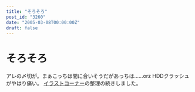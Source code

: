 ```yaml
---
title: "そろそろ"
post_id: "3260"
date: "2005-03-08T00:00:00Z"
draft: false
---
```


# そろそろ

アレの〆切が。まぁこっちは間に合いそうだがあっちは……orz HDDクラッシュがやはり痛い。 [イラストコーナー](/category/products/illustration)の整理の続きしました。
